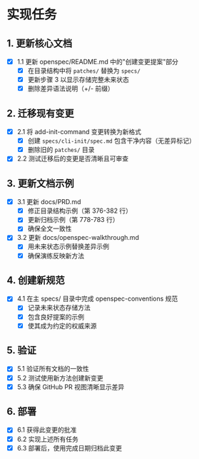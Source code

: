 # 实现任务

## 1. 更新核心文档
- [x] 1.1 更新 openspec/README.md 中的"创建变更提案"部分
  - [x] 在目录结构中将 `patches/` 替换为 `specs/`
  - [x] 更新步骤 3 以显示存储完整未来状态
  - [x] 删除差异语法说明（+/- 前缀）

## 2. 迁移现有变更
- [x] 2.1 将 add-init-command 变更转换为新格式
  - [x] 创建 `specs/cli-init/spec.md` 包含干净内容（无差异标记）
  - [x] 删除旧的 `patches/` 目录
- [x] 2.2 测试迁移后的变更是否清晰且可审查

## 3. 更新文档示例
- [x] 3.1 更新 docs/PRD.md
  - [x] 修正目录结构示例（第 376-382 行）
  - [x] 更新归档示例（第 778-783 行）
  - [x] 确保全文一致性
- [x] 3.2 更新 docs/openspec-walkthrough.md
  - [x] 用未来状态示例替换差异示例
  - [x] 确保演练反映新方法

## 4. 创建新规范
- [x] 4.1 在主 specs/ 目录中完成 openspec-conventions 规范
  - [x] 记录未来状态存储方法
  - [x] 包含良好提案的示例
  - [x] 使其成为约定的权威来源

## 5. 验证
- [x] 5.1 验证所有文档的一致性
- [x] 5.2 测试使用新方法创建新变更
- [x] 5.3 确保 GitHub PR 视图清晰显示差异

## 6. 部署
- [x] 6.1 获得此变更的批准
- [x] 6.2 实现上述所有任务
- [x] 6.3 部署后，使用完成日期归档此变更